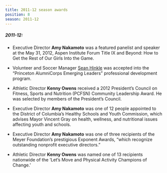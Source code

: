 ```yaml
---
title: 2011-12 season awards
position: 8
season: 2011-12
---
```


##### **2011-12:**

- Executive Director **Amy Nakamoto** was a featured panelist and speaker at the May 31, 2012, Aspen Institute Forum Title IX and Beyond: How to Get the Rest of Our Girls Into the Game.

- Volunteer and Soccer Manager <a href="/about-us/leadership/sean-hinkle" target="_blank">Sean Hinkle</a> was accepted into the “Princeton AlumniCorps Emerging Leaders” professional development program.

- Athletic Director **Kenny Owens** received a 2012 President’s Council on Fitness, Sports and Nutrition (PCFSN) Community Leadership Award. He was selected by members of the President’s Council.

- Executive Director **Amy Nakamoto**  was one of 12 people appointed to the District of Columbia’s Healthy Schools and Youth Commission, which advises Mayor Vincent Gray on health, wellness, and nutritional issues affecting youth and schools.

- Executive Director **Amy Nakamoto** was one of three recipients of the Meyer Foundation’s prestigious Exponent Awards, “which recognize outstanding nonprofit executive directors.”

- Athletic Director **Kenny Owens** was named one of 13 recipients nationwide of the ‘Let’s Move and Physical Activity Champions of Change.’